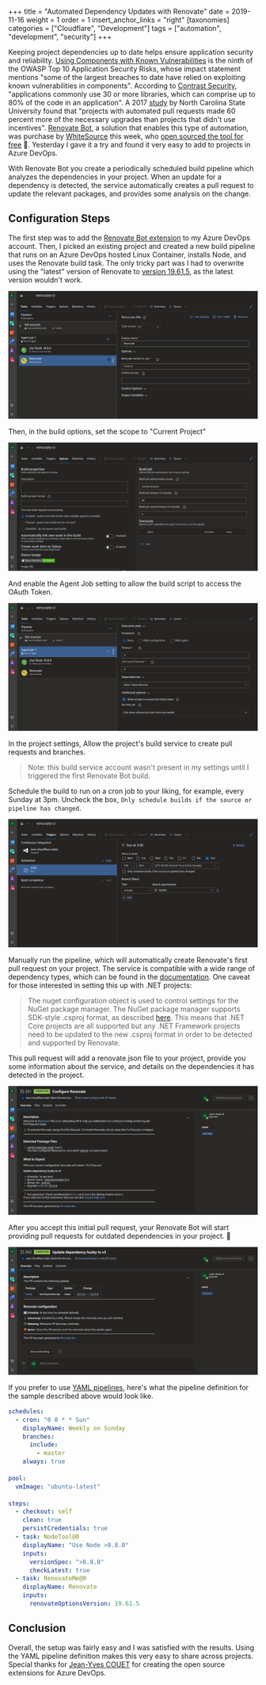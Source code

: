 +++
title = "Automated Dependency Updates with Renovate"
date = 2019-11-16
weight = 1
order = 1
insert_anchor_links = "right"
[taxonomies]
categories = ["Cloudflare", "Development"]
tags = ["automation", "development", "security"]
+++

Keeping project dependencies up to date helps ensure application security and reliability. [Using Components with Known Vulnerabilities](https://www.owasp.org/index.php/Top_10-2017_A9-Using_Components_with_Known_Vulnerabilities) is the ninth of the OWASP Top 10 Application Security Risks, whose impact statement mentions "some of the largest breaches to date have relied on exploiting known vulnerabilities in components". According to [Contrast Security](https://cdn2.hubspot.net/hub/203759/file-1100864196-pdf/docs/Contrast_-_Insecure_Libraries_2014.pdf), "applications commonly use 30 or more libraries, which can comprise up to 80% of the code in an application". A 2017 [study](https://www.sciencedaily.com/releases/2017/10/171016122145.htm) by North Carolina State University found that "projects with automated pull requests made 60 percent more of the necessary upgrades than projects that didn't use incentives". [Renovate Bot](https://renovate.whitesourcesoftware.com/), a solution that enables this type of automation, was purchase by [WhiteSource](WhiteSource) this week, who [open sourced the tool for free](https://github.com/renovatebot/renovate) 🍺. Yesterday I gave it a try and found it very easy to add to projects in Azure DevOps.

<!-- more -->

With Renovate Bot you create a periodically scheduled build pipeline which analyzes the dependencies in your project. When an update for a dependency is detected, the service automatically creates a pull request to update the relevant packages, and provides some analysis on the change.

## Configuration Steps

The first step was to add the [Renovate Bot extension](https://marketplace.visualstudio.com/items?itemName=jyc.vsts-extensions-renovate-me&ssr=false#overview) to my Azure DevOps account. Then, I picked an existing project and created a new build pipeline that runs on an Azure DevOps hosted Linux Container, installs Node, and uses the Renovate build task. The only tricky part was I had to overwrite using the "latest" version of Renovate to [version 19.61.5](https://github.com/jycouet/VSTSExtensions/issues/23#issuecomment-544911982), as the latest version wouldn't work.

![build task](build-task.png)

Then, in the build options, set the scope to "Current Project"

![build properties](build-properties.png)

And enable the Agent Job setting to allow the build script to access the OAuth Token.

![agent job](agent-job.png)

In the project settings, Allow the project's build service to create pull requests and branches.

> Note: this build service account wasn't present in my settings until I triggered the first Renovate Bot build.

Schedule the build to run on a cron job to your liking, for example, every Sunday at 3pm. Uncheck the box, `Only schedule builds if the source or pipeline has changed`.

![triggers](triggers.png)

Manually run the pipeline, which will automatically create Renovate's first pull request on your project. The service is compatible with a wide range of dependency types, which can be found in the [documentation](https://docs.renovatebot.com/configuration-options/). One caveat for those interested in setting this up with .NET projects:

> The nuget configuration object is used to control settings for the NuGet package manager. The NuGet package manager supports SDK-style .csproj format, as described [here](https://natemcmaster.com/blog/2017/03/09/vs2015-to-vs2017-upgrade/). This means that .NET Core projects are all supported but any .NET Framework projects need to be updated to the new .csproj format in order to be detected and supported by Renovate.

This pull request will add a renovate.json file to your project, provide you some information about the service, and details on the dependencies it has detected in the project.

![configure](configure-renovate.png)

After you accept this initial pull request, your Renovate Bot will start providing pull requests for outdated dependencies in your project. 👏

![pull request](pull-request.png)

If you prefer to use [YAML pipelines](https://docs.microsoft.com/en-us/azure/devops/pipelines/yaml-schema?view=azure-devops&tabs=schema%2Cparameter-schema), here's what the pipeline definition for the sample described above would look like.

```yaml
schedules:
  - cron: "0 0 * * Sun"
    displayName: Weekly on Sunday
    branches:
      include:
        - master
    always: true

pool:
  vmImage: "ubuntu-latest"

steps:
  - checkout: self
    clean: true
    persistCredentials: true
  - task: NodeTool@0
    displayName: "Use Node >8.8.0"
    inputs:
      versionSpec: ">8.8.0"
      checkLatest: true
  - task: RenovateMe@0
    displayName: Renovate
    inputs:
      renovateOptionsVersion: 19.61.5
```

## Conclusion

Overall, the setup was fairly easy and I was satisfied with the results. Using the YAML pipeline definition makes this very easy to share across projects. Special thanks for [Jean-Yves COUET](https://github.com/jycouet) for creating the open source extensions for Azure DevOps.

